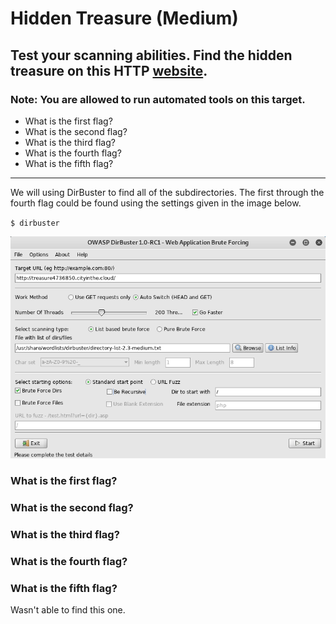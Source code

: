 # Hidden Treasure (Medium)
## Test your scanning abilities. Find the hidden treasure on this HTTP [website](http://treasure4736850.cityinthe.cloud/).

### Note: You are allowed to run automated tools on this target.

-	What is the first flag?
-	What is the second flag?
-	What is the third flag?
-	What is the fourth flag?
-	What is the fifth flag?

---

We will using DirBuster to find all of the subdirectories. The first through the fourth flag could be found using the settings given in the image below.

`$ dirbuster`

![dirb](./dirbuster.png)

###	What is the first flag?
###	What is the second flag?
###	What is the third flag?
###	What is the fourth flag?
###	What is the fifth flag?
Wasn't able to find this one.

